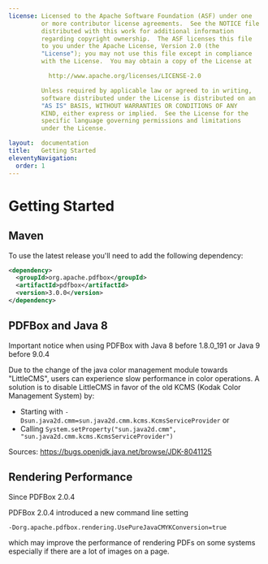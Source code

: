 ```yaml
---
license: Licensed to the Apache Software Foundation (ASF) under one
         or more contributor license agreements.  See the NOTICE file
         distributed with this work for additional information
         regarding copyright ownership.  The ASF licenses this file
         to you under the Apache License, Version 2.0 (the
         "License"); you may not use this file except in compliance
         with the License.  You may obtain a copy of the License at

           http://www.apache.org/licenses/LICENSE-2.0

         Unless required by applicable law or agreed to in writing,
         software distributed under the License is distributed on an
         "AS IS" BASIS, WITHOUT WARRANTIES OR CONDITIONS OF ANY
         KIND, either express or implied.  See the License for the
         specific language governing permissions and limitations
         under the License.

layout:  documentation
title:   Getting Started
eleventyNavigation:
  order: 1
---
```


# Getting Started

## Maven

To use the latest release you'll need to add the following dependency:

```xml
<dependency>
  <groupId>org.apache.pdfbox</groupId>
  <artifactId>pdfbox</artifactId>
  <version>3.0.0</version>
</dependency>
```

## PDFBox and Java 8 ##

<p class="alert alert-warning">Important notice when using PDFBox with Java 8 before 1.8.0_191 or Java 9 before 9.0.4</p>

Due to the change of the java color management module towards "LittleCMS", users can experience slow performance in color operations.
A solution is to disable LittleCMS in favor of the old KCMS (Kodak Color Management System) by:

 - Starting with ``-Dsun.java2d.cmm=sun.java2d.cmm.kcms.KcmsServiceProvider`` or
 - Calling ``System.setProperty("sun.java2d.cmm", "sun.java2d.cmm.kcms.KcmsServiceProvider")``

Sources:
https://bugs.openjdk.java.net/browse/JDK-8041125

## Rendering Performance ##

<p class="alert alert-info">Since PDFBox 2.0.4</p>

PDFBox 2.0.4 introduced a new command line setting

 ```
 -Dorg.apache.pdfbox.rendering.UsePureJavaCMYKConversion=true
 ```

which may improve the performance of rendering PDFs on some systems especially if there are a lot of images on a page.
